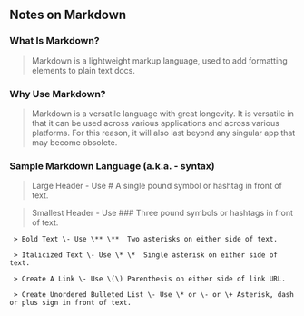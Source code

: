 ## Notes on Markdown
### What Is Markdown?
> Markdown is a lightweight markup language, used to add formatting elements to plain text docs.
### Why Use Markdown?
>Markdown is a versatile language with great longevity. It is versatile in that it can be used across various applications and across various platforms. For this reason, it will also last beyond any singular app that may become obsolete. 
### Sample Markdown Language \(a.k.a. - syntax\)
> Large Header \- Use \#  A single pound symbol or hashtag in front of text.
     
> Smallest Header \- Use \###  Three pound symbols or hashtags in front of text.
     
     > Bold Text \- Use \** \**  Two asterisks on either side of text.
> 
     > Italicized Text \- Use \* \*  Single asterisk on either side of text.
> 
     > Create A Link \- Use \(\) Parenthesis on either side of link URL.
> 
     > Create Unordered Bulleted List \- Use \* or \- or \+ Asterisk, dash or plus sign in front of text.


